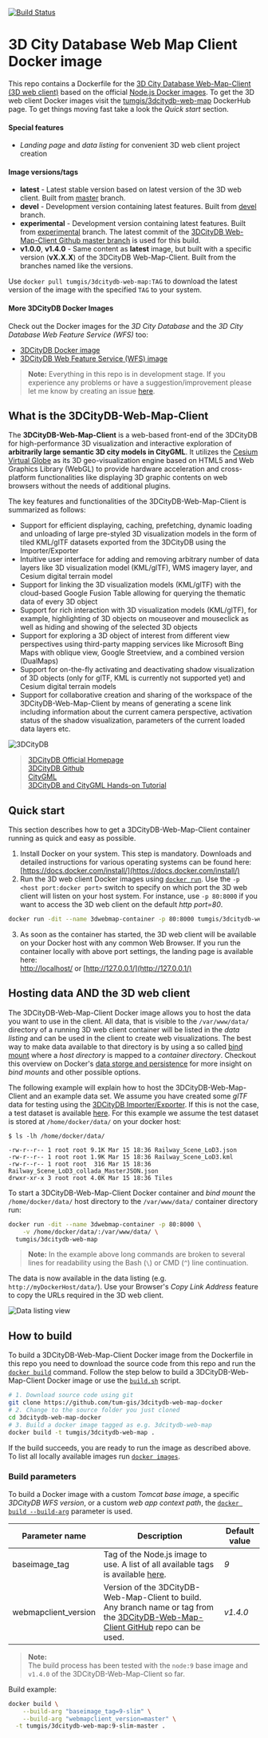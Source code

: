 [![Build Status](https://img.shields.io/travis/tum-gis/3dcitydb-web-map-docker/master.svg?label=master)](https://travis-ci.org/tum-gis/3dcitydb-web-map-docker)
# 3D City Database Web Map Client Docker image
This repo contains a Dockerfile for the [3D City Database Web-Map-Client (3D web client)](https://github.com/3dcitydb/3dcitydb-web-map/) based on the official [Node.js Docker images](https://hub.docker.com/_/node/). To get the 3D web client Docker images visit the [tumgis/3dcitydb-web-map](https://hub.docker.com/r/tumgis/3dcitydb-web-map/) DockerHub page. To get things moving fast take a look the *Quick start* section.

#### Special features
* *Landing page* and *data listing* for convenient 3D web client project creation

#### Image versions/tags
* **latest** - Latest stable version based on latest version of the 3D web client. Built from [master](https://github.com/tum-gis/3dcitydb-web-map-docker/tree/master) branch.
* **devel** - Development version containing latest features. Built from [devel](https://github.com/3dcitydb/3dcitydb-web-map/tree/devel) branch.
* **experimental** - Development version containing latest features. Built from [experimental](https://github.com/3dcitydb/3dcitydb-web-map/tree/experimental) branch. The latest commit of the [3DCityDB Web-Map-Client Github master branch](https://github.com/3dcitydb/3dcitydb-web-map/tree/master) is used for this build.
* **v1.0.0**, **v1.4.0** - Same content as **latest** image, but built with a specific version (**vX.X.X**) of the 3DCityDB Web-Map-Client. Built from the branches named like the versions.

Use `docker pull tumgis/3dcitydb-web-map:TAG` to download the latest version of the image with the specified `TAG` to your system.

#### More 3DCityDB Docker Images
Check out the Docker images for the *3D City Database* and the *3D City Database Web Feature Service (WFS)* too:
* [3DCityDB Docker image](https://github.com/tum-gis/3dcitydb-postgis-docker/)  
* [3DCityDB Web Feature Service (WFS) image](https://github.com/tum-gis/3dcitydb-wfs-docker/)

> **Note:** Everything in this repo is in development stage. 
> If you experience any problems or have a suggestion/improvement please let me know by creating an issue [here](https://github.com/tum-gis/3dcitydb-web-map-docker/issues).

## What is the 3DCityDB-Web-Map-Client
The **3DCityDB-Web-Map-Client** is a web-based front-end of the 3DCityDB for high-performance 3D visualization and interactive exploration of **arbitrarily large semantic 3D city models in CityGML**. It utilizes the [Cesium Virtual Globe](http://cesiumjs.org/index.html) as its 3D geo-visualization engine based on HTML5 and Web Graphics Library (WebGL) to provide hardware acceleration and cross-platform functionalities like displaying 3D graphic contents on web browsers without the needs of additional plugins.

The key features and functionalities of the 3DCityDB-Web-Map-Client is summarized as follows: 

* Support for efficient displaying, caching, prefetching, dynamic loading and unloading of large pre-styled 3D visualization models in the form of tiled KML/glTF datasets exported from the 3DCityDB using the Importer/Exporter
* Intuitive user interface for adding and removing arbitrary number of data layers like 3D visualization model (KML/glTF), WMS imagery layer, and Cesium digital terrain model
* Support for linking the 3D visualization models (KML/glTF) with the cloud-based Google Fusion Table allowing for querying the thematic data of every 3D object
* Support for rich interaction with 3D visualization models (KML/glTF), for example, highlighting of 3D objects on mouseover and mouseclick as well as hiding and showing of the selected 3D objects
* Support for exploring a 3D object of interest from different view perspectives using third-party mapping services like Microsoft Bing Maps with oblique view, Google Streetview, and a combined version (DualMaps) 
* Support for on-the-fly activating and deactivating shadow visualization of 3D objects (only for glTF, KML is currently not supported yet) and Cesium digital terrain models
* Support for collaborative creation and sharing of the workspace of the 3DCityDB-Web-Map-Client by means of generating a scene link including information about the current camera perspective, activation status of the shadow visualization, parameters of the current loaded data layers etc. 

![3DCityDB](https://www.3dcitydb.org/3dcitydb/fileadmin/default/templates/images/logo.jpg "3DCityDB logo")
> [3DCityDB Official Homepage](https://www.3dcitydb.net/)  
> [3DCityDB Github](https://github.com/3dcitydb)  
> [CityGML](https://www.citygml.org/)  
> [3DCityDB and CityGML Hands-on Tutorial](https://www.gis.bgu.tum.de/en/projects/3dcitydb/#c1425)

## Quick start
This section describes how to get a 3DCityDB-Web-Map-Client container running as quick and easy as possible.
1. Install Docker on your system.
   This step is mandatory. Downloads and detailed instructions for various operating systems can be found here: [https://docs.docker.com/install/](https://docs.docker.com/install/)
2. Run the 3D web client Docker images using [`docker run`](https://docs.docker.com/engine/reference/commandline/run/). Use the `-p <host port:docker port>` switch to specify on which port the 3D web client will listen on your host system. For instance, use `-p 80:8000` if you want to access the 3D web client on the default *http port=80*.
  ```bash
  docker run -dit --name 3dwebmap-container -p 80:8000 tumgis/3dcitydb-web-map
  ```
3. As soon as the container has started, the 3D web client will be available on your Docker host with any common Web Browser. If you run the container locally with above port settings, the landing page is available here:  
  [http://localhost/](http://localhost/) or [http://127.0.0.1/](http://127.0.0.1/)

## Hosting data AND the 3D web client
The 3DCityDB-Web-Map-Client Docker image allows you to host the data you want to use in the client. All data, that is visible to the `/var/www/data/` directory of a running 3D web client container will be listed in the *data listing* and can be used in the client to create web visualizations. The best way to make data available to that directory is by using a so called [bind mount](https://docs.docker.com/storage/bind-mounts/) where a *host directory* is mapped to a *container directory*. Checkout this overview on Docker's [data storge and persistence](https://github.com/tum-gis/3dcitydb-docker-postgis#data-storage-and-persistence) for more insight on *bind mounts* and other possible options.

The following example will explain how to host the 3DCityDB-Web-Map-Client and an example data set.
We assume you have created some *glTF* data for testing using the [3DCityDB Importer/Exporter](https://www.3dcitydb.org/3dcitydb/d3dimpexp/). If this is not the case, a test dataset is available [here](https://github.com/3dcitydb/3dcitydb-web-map/tree/master/examples/glTFRailwaySceneLoD3Example/Railway_Scene_LoD3). For this example we assume the test dataset is stored at `/home/docker/data/` on your docker host:
```
$ ls -lh /home/docker/data/

-rw-r--r-- 1 root root 9.1K Mar 15 18:36 Railway_Scene_LoD3.json
-rw-r--r-- 1 root root 1.9K Mar 15 18:36 Railway_Scene_LoD3.kml
-rw-r--r-- 1 root root  316 Mar 15 18:36 Railway_Scene_LoD3_collada_MasterJSON.json
drwxr-xr-x 3 root root 4.0K Mar 15 18:36 Tiles

```
To start a 3DCityDB-Web-Map-Client Docker container and *bind mount* the `/home/docker/data/` host directory to the `/var/www/data/` container directory run:

```bash
docker run -dit --name 3dwebmap-container -p 80:8000 \
    -v /home/docker/data/:/var/www/data/ \    
  tumgis/3dcitydb-web-map
```

> **Note:**
> In the example above long commands are broken to several lines for readability using the Bash (` \ `) or CMD (`^`) line continuation.  

The data is now available in the data listing (e.g. `http://myDockerHost/data/`). Use your Browser's *Copy Link Address* feature to copy the URLs required in the 3D web client.

![Data listing view](https://github.com/tum-gis/3dcitydb-web-map-docker/blob/master/images/data-listing-01.png)

## How to build
To build a 3DCityDB-Web-Map-Client Docker image from the Dockerfile in this repo you need to download the source code from this repo and run the [`docker build`](https://docs.docker.com/engine/reference/commandline/build/) command. Follow the step below to build a 3DCityDB-Web-Map-Client Docker image or use the [`build.sh`](https://github.com/tum-gis/3dcitydb-web-map-docker/blob/master/build.sh) script.
```bash
# 1. Download source code using git
git clone https://github.com/tum-gis/3dcitydb-web-map-docker
# 2. Change to the source folder you just cloned
cd 3dcitydb-web-map-docker
# 3. Build a docker image tagged as e.g. 3dcitydb-web-map
docker build -t tumgis/3dcitydb-web-map .
```

If the build succeeds, you are ready to run the image as described above. To list all locally available images run [`docker images`](https://docs.docker.com/engine/reference/commandline/images/). 

### Build parameters
To build a Docker image with a custom *Tomcat base image*, a specific *3DCityDB WFS version*, or a custom *web app context path*, the [`docker build --build-arg`](https://docs.docker.com/engine/reference/commandline/build/) parameter is used.

| Parameter name          | Description                            | Default value     |
|-------------------------|----------------------------------------|-------------------|
| baseimage_tag           | Tag of the Node.js image to use. A list of all available tags is available [here](https://hub.docker.com/_/node/). | *9* |
| webmapclient_version    | Version of the 3DCityDB-Web-Map-Client to build. Any branch name or tag from the [3DCityDB-Web-Map-Client GitHub](https://github.com/3dcitydb/3dcitydb-web-map/) repo can be used.            | *v1.4.0*           |

> **Note:**  
> The build process has been tested with the `node:9` base image and `v1.4.0` of the 3DCityDB-Web-Map-Client so far.
 
Build example:
```bash
docker build \
    --build-arg "baseimage_tag=9-slim" \
    --build-arg "webmapclient_version=master" \
  -t tumgis/3dcitydb-web-map:9-slim-master .
```

